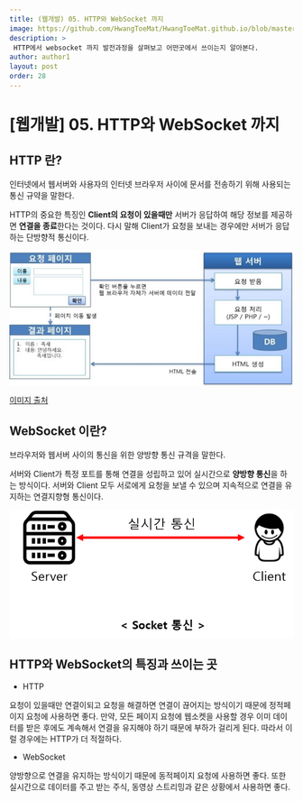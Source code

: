 ```yaml
---
title: (웹개발) 05. HTTP와 WebSocket 까지
image: https://github.com/HwangToeMat/HwangToeMat.github.io/blob/master/Computer-Science/image/WEB/HTTP/0.png?raw=true
description: >
 HTTP에서 websocket 까지 발전과정을 살펴보고 어떤곳에서 쓰이는지 알아본다.
author: author1
layout: post
order: 28
---
```


# [웹개발] 05. HTTP와 WebSocket 까지

## HTTP 란?

인터넷에서 웹서버와 사용자의 인터넷 브라우저 사이에 문서를 전송하기 위해 사용되는 통신 규약을 말한다.
 
HTTP의 중요한 특징인 **Client의 요청이 있을때만** 서버가 응답하여 해당 정보를 제공하면 **연결을 종료**한다는 것이다.
다시 말해 Client가 요청을 보내는 경우에만 서버가 응답하는 단방향적 통신이다.

<img src="https://github.com/HwangToeMat/HwangToeMat.github.io/blob/master/Computer-Science/image/WEB/HTTP/1.jpeg?raw=true" style="max-width:100%;margin-left: auto; margin-right: auto; display: block;">

[이미지 출처](https://hieroglyph.tistory.com/13)

## WebSocket 이란?

브라우저와 웹서버 사이의 통신을 위한 양방향 통신 규격을 말한다.

서버와 Client가 특정 포트를 통해 연결을 성립하고 있어 실시간으로 **양방향 통신**을 하는 방식이다. 서버와 Client 모두 서로에게 요청을 보낼 수 있으며 지속적으로 연결을 유지하는 연결지향형 통신이다. 

<img src="https://github.com/HwangToeMat/HwangToeMat.github.io/blob/master/Computer-Science/image/WEB/HTTP/2.png?raw=true" style="max-width:100%;margin-left: auto; margin-right: auto; display: block;">

## HTTP와 WebSocket의 특징과 쓰이는 곳

- HTTP

요청이 있을때만 연결이되고 요청을 해결하면 연결이 끊어지는 방식이기 때문에 정적페이지 요청에 사용하면 좋다.
만약, 모든 페이지 요청에 웹소켓을 사용할 경우 이미 데이터를 받은 후에도 계속해서 연결을 유지해야 하기 때문에 부하가 걸리게 된다.
따라서 이럴 경우에는 HTTP가 더 적절하다.

- WebSocket

양방향으로 연결을 유지하는 방식이기 때문에 동적페이지 요청에 사용하면 좋다.
또한 실시간으로 데이터를 주고 받는 주식, 동영상 스트리밍과 같은 상황에서 사용하면 좋다.
